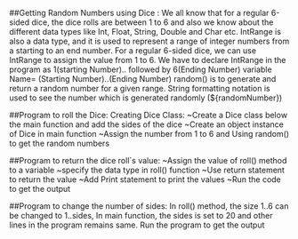 ##Getting Random Numbers using Dice :
We all know that for a regular 6-sided dice, the dice rolls are between 1 to 6 and also we know about the different data types like Int, Float, String, Double and Char etc. IntRange is also a data type, and it is used to represent a range of integer numbers from a starting to an end number.
For a regular 6-sided dice, we can use IntRange to assign the value from 1 to 6. We have to declare IntRange in the program as 1(starting Number).. followed by 6(Ending Number)
variable Name= (Starting Number)..(Ending Number)
random() is to generate and return a random number for a given range.
String formatting notation is used to see the number which is generated randomly (${randomNumber})

##Program to roll the Dice:
Creating Dice Class:
~Create a Dice class below the main function and add the sides of the dice
~Create an object instance of Dice in main function
~Assign the number from 1 to 6 and Using random() to get the random numbers

##Program to return the dice roll´s value:
~Assign the value of roll() method to a variable
~specify the data type in roll() function
~Use return statement to return the value
~Add Print statement to print the values
~Run the code to get the output

##Program to change the number of sides:
In roll() method, the size 1..6 can be changed to 1..sides, 
In main function, the sides is set to 20 and other lines in the program remains same. Run the program to get the output
